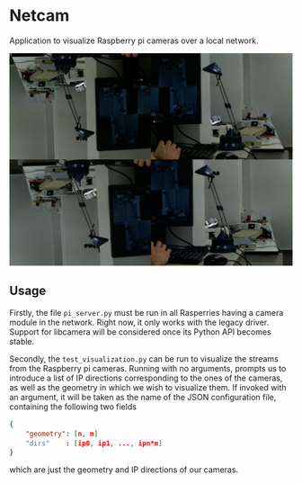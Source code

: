 # Netcam
Application to visualize Raspberry pi cameras over a local network.

![Example of four cameras visualized concurrently](cover.jpg)

## Usage
Firstly, the file `pi_server.py` must be run in all Rasperries having a camera
module in the network. Right now, it only works with the legacy driver. Support
for libcamera will be considered once its Python API becomes stable.

Secondly, the `test_visualization.py` can be run to visualize the streams from the
Raspberry pi cameras. Running with no arguments, prompts us to introduce a list
of IP directions corresponding to the ones of the cameras, as well as the
geometry in which we wish to visualize them. If invoked with an argument,
it will be taken as the name of the JSON configuration file, containing
the following two fields
```json
{
    "geometry": [n, m]
    "dirs"    : [ip0, ip1, ..., ipn*m]
}
```
which are just the geometry and IP directions of our cameras.

